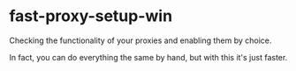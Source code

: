 # fast-proxy-setup-win
Checking the functionality of your proxies and enabling them by choice.


In fact, you can do everything the same by hand, but with this it's just faster.
